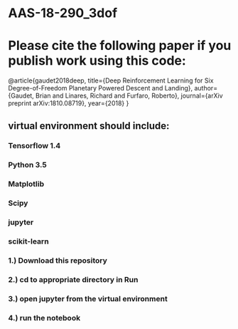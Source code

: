 # AAS-18-290_3dof
# Please cite the following paper if you publish work using this code:
@article{gaudet2018deep,
  title={Deep Reinforcement Learning for Six Degree-of-Freedom Planetary Powered Descent and Landing},
  author={Gaudet, Brian and Linares, Richard and Furfaro, Roberto},
  journal={arXiv preprint arXiv:1810.08719},
  year={2018}
}
## virtual environment should include:
### Tensorflow 1.4
### Python 3.5
### Matplotlib
### Scipy 
### jupyter
### scikit-learn


### 1.) Download this repository
### 2.) cd to appropriate directory in Run
### 3.) open jupyter from the virtual environment
### 4.) run the notebook
